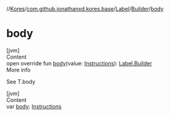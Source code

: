 //[Kores](../../../index.md)/[com.github.jonathanxd.kores.base](../../index.md)/[Label](../index.md)/[Builder](index.md)/[body](body.md)



# body  
[jvm]  
Content  
open override fun [body](body.md)(value: [Instructions](../../../com.github.jonathanxd.kores/-instructions/index.md)): [Label.Builder](index.md)  
More info  


See T.body

  


[jvm]  
Content  
var [body](body.md): [Instructions](../../../com.github.jonathanxd.kores/-instructions/index.md)  



